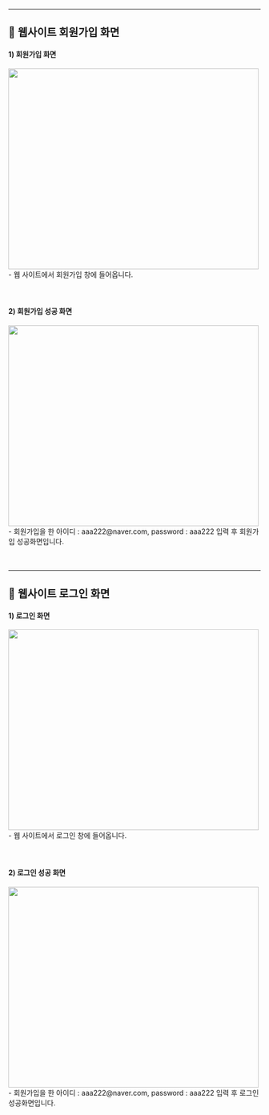 <hr>

<p align="center">
<h2 align="left"> 📢 웹사이트 회원가입 화면 </h2>


<h4 align="left"> 1) 회원가입 화면 </h4>
<img src="https://user-images.githubusercontent.com/101113265/170322244-8b404b2d-a1bc-4b05-ae9c-db59e8f905f5.JPG" width="500" height="400">
- 웹 사이트에서 회원가입 창에 들어옵니다.
<br><br><br/>


<h4 align="left"> 2) 회원가입 성공 화면 </h4>
<img src="https://user-images.githubusercontent.com/101113265/170322388-868d46e3-e843-4ae6-836c-14acbd1714cc.JPG" width="500" height="400">
- 회원가입을 한 아이디 : aaa222@naver.com, password : aaa222 입력 후 회원가입 성공화면입니다.
<br><br><br/>


<hr>

<p align="center">
<h2 align="left"> 📢 웹사이트 로그인 화면 </h2>


<h4 align="left"> 1) 로그인 화면 </h4>
<img src="https://user-images.githubusercontent.com/101113265/170320724-fe6bf510-943c-45c4-9672-ba07bb6da688.JPG" width="500" height="400">
- 웹 사이트에서 로그인 창에 들어옵니다.
<br><br><br/>


<h4 align="left"> 2) 로그인 성공 화면 </h4>
<img src="https://user-images.githubusercontent.com/101113265/170321065-35479c73-4a5b-4c45-8bd2-7da43069d8f8.JPG" width="500" height="400">
- 회원가입을 한 아이디 : aaa222@naver.com, password : aaa222 입력 후 로그인 성공화면입니다.
<br><br><br/>
